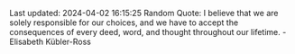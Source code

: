 Last updated: 2024-04-02 16:15:25
Random Quote: I believe that we are solely responsible for our choices, and we have to accept the consequences of every deed, word, and thought throughout our lifetime. - Elisabeth Kübler-Ross